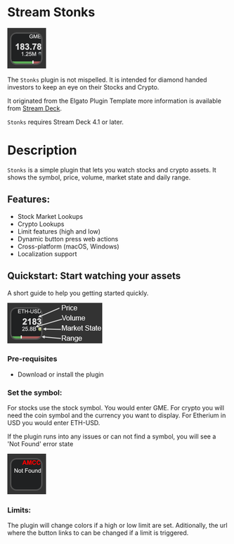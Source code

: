 
# Stream Stonks

![Hero Imahge](images/Closed.png)

The `Stonks` plugin is not mispelled. It is intended for diamond handed investors to keep an eye on their Stocks and Crypto. 

It originated from the Elgato Plugin Template more information is available from [Stream Deck](https://developer.elgato.com/documentation/stream-deck/).

`Stonks` requires Stream Deck 4.1 or later.

# Description

`Stonks` is a simple plugin that lets you watch stocks and crypto assets. It shows the symbol, price, volume, market state and daily range. 

## Features:

- Stock Market Lookups
- Crypto Lookups
- Limit features (high and low)
- Dynamic button press web actions
- Cross-platform (macOS, Windows)
- Localization support

## Quickstart: Start watching your assets

A short guide to help you getting started quickly.

![Labels](images/Layout.png)

### Pre-requisites

- Download or install the plugin

### Set the symbol:

For stocks use the stock symbol. You would enter GME. For crypto you will need the coin symbol and the currency you want to display. For Etherium in USD you would enter ETH-USD.

If the plugin runs into any issues or can not find a symbol, you will see a 'Not Found' error state

![Error](images/Error.png)

### Limits:

The plugin will change colors if a high or low limit are set. Aditionally, the url where the button links to can be changed if a limit is triggered.
